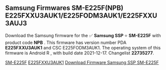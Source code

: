 <h2>Samsung Firmwares SM-E225F(NPB) E225FXXU3AUK1/E225FODM3AUK1/E225FXXU3AUJ3</h2>
Download the Samsung firmware for the ✅ <strong>Samsung SSP </strong> ⭐ <strong>SM-E225F</strong> with product code <strong>NPB</strong> . This firmware has version number PDA <strong>E225FXXU3AUK1</strong> and CSC E225FODM3AUK1. The operating system of this firmware is Android R , with build date 2021-12-17. Changelist <strong>22735277</strong>.


[SM-E225F](https://samfirm.shop/samsung/model/SM-E225F)
[E225FXXU3AUK1](https://samfirm.shop/samsung/pda/E225FXXU3AUK1)
[Download Firmware Samsung SSP SM-E225F](https://samfirm.shop/samsung/firmware/483387)
